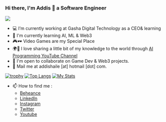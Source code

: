 ### Hi there, I'm Addis 👋 a Software Engineer
![](https://komarev.com/ghpvc/?username=addispupi)
- 💻 I’m currently working at Gasha Digital Technology as a CEO& learning
- 🌱 I'm currently learning AI, ML & Web3
- 🎮🕶️ Video Games are my Special Place
- 🌍🏅 I love sharing a little bit of my knowledge to the world through [AI Programming YouTube Channel](https://www.youtube.com/c/AIProgramming)
- 👯 I'm open to collaborate on Game Dev & Web3 projects.
- 📧 Mail me at addishaile [at] hotmail [dot] com.

[![trophy](https://github-profile-trophy.vercel.app/?username=addispupi&theme=onedark&margin-w=6&column=4&no-bg=true)](https://github.com/ryo-ma/github-profile-trophy)
[![Top Langs](https://github-readme-stats.vercel.app/api/top-langs/?username=addispupi&langs_count=4&hide=TSQL&theme=radical&no-bg=true)](https://github.com/anuraghazra/github-readme-stats) [![My Stats](https://github-readme-stats.vercel.app/api?username=addispupi&count_private=true&show_icons=true&theme=radical&hide_rank=false)](https://github.com/anuraghazra/github-readme-stats)
- 📫 How to find me :
  - [Beheance](https://www.behance.net/addispupi)
  - [LinkedIn](https://www.linkedin.com/in/addispupi/)
  - [Instagram](https://www.instagram.com/addispupi/)
  - [Twitter](https://twitter.com/addispupi)
  - [Youtube](https://www.youtube.com/c/AIProgramming)


